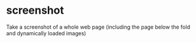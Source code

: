 # screenshot
Take a screenshot of a whole web page (including the page below the fold and dynamically loaded images)
